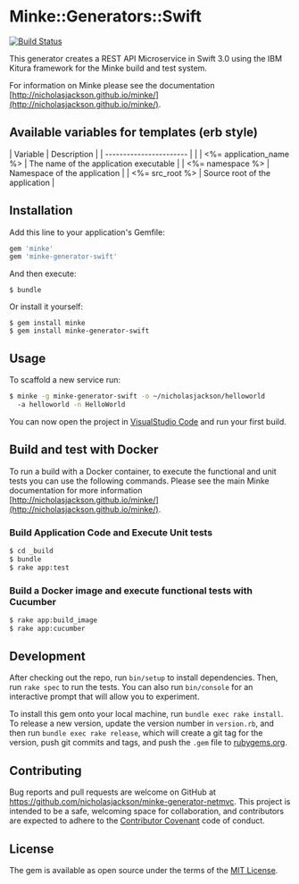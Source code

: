 # Minke::Generators::Swift

[![Build Status](https://travis-ci.org/nicholasjackson/minke-generator-swift.svg?branch=master)](https://travis-ci.org/nicholasjackson/minke-generator-swift)  

This generator creates a REST API Microservice in Swift 3.0 using the IBM Kitura framework for the Minke build and test system.

For information on Minke please see the documentation [http://nicholasjackson.github.io/minke/](http://nicholasjackson.github.io/minke/).

## Available variables for templates (erb style)
| Variable                | Description                            |
| ----------------------- |                                        |
| <%= application_name %> | The name of the application executable |
| <%= namespace %>        | Namespace of the application           |
| <%= src_root %>         | Source root of the application         |

## Installation

Add this line to your application's Gemfile:

```ruby
gem 'minke'
gem 'minke-generator-swift'
```

And then execute:
```
$ bundle
```

Or install it yourself:

```
$ gem install minke
$ gem install minke-generator-swift
```

## Usage
To scaffold a new service run:

```bash
$ minke -g minke-generator-swift -o ~/nicholasjackson/helloworld
  -a helloworld -n HelloWorld
```

You can now open the project in [VisualStudio Code](http://code.visualstudio.com) and run your first build.

## Build and test with Docker
To run a build with a Docker container, to execute the functional and unit tests you can use the following commands.  Please see the main Minke documentation for more information [http://nicholasjackson.github.io/minke/](http://nicholasjackson.github.io/minke/).

### Build Application Code and Execute Unit tests
```bash
$ cd _build
$ bundle
$ rake app:test
```

### Build a Docker image and execute functional tests with Cucumber
```bash
$ rake app:build_image
$ rake app:cucumber
```

## Development

After checking out the repo, run `bin/setup` to install dependencies. Then, run `rake spec` to run the tests. You can also run `bin/console` for an interactive prompt that will allow you to experiment.

To install this gem onto your local machine, run `bundle exec rake install`. To release a new version, update the version number in `version.rb`, and then run `bundle exec rake release`, which will create a git tag for the version, push git commits and tags, and push the `.gem` file to [rubygems.org](https://rubygems.org).

## Contributing

Bug reports and pull requests are welcome on GitHub at https://github.com/nicholasjackson/minke-generator-netmvc. This project is intended to be a safe, welcoming space for collaboration, and contributors are expected to adhere to the [Contributor Covenant](http://contributor-covenant.org) code of conduct.


## License

The gem is available as open source under the terms of the [MIT License](http://opensource.org/licenses/MIT).
